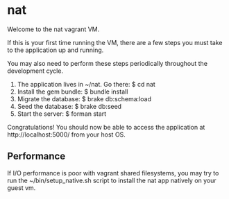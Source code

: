 # nat

Welcome to the nat vagrant VM.

If this is your first time running the VM, there are a few steps you must take to the application up and running.

You may also need to perform these steps periodically throughout the development cycle.

1. The application lives in ~/nat. Go there: $ cd nat
2. Install the gem bundle: $ bundle install
3. Migrate the database: $ brake db:schema:load
4. Seed the database: $ brake db:seed
5. Start the server: $ forman start

Congratulations! You should now be able to access the application at http://localhost:5000/ from your host OS.

## Performance

If I/O performance is poor with vagrant shared filesystems, you may try to run the ~/bin/setup_native.sh script
to install the nat app natively on your guest vm.
